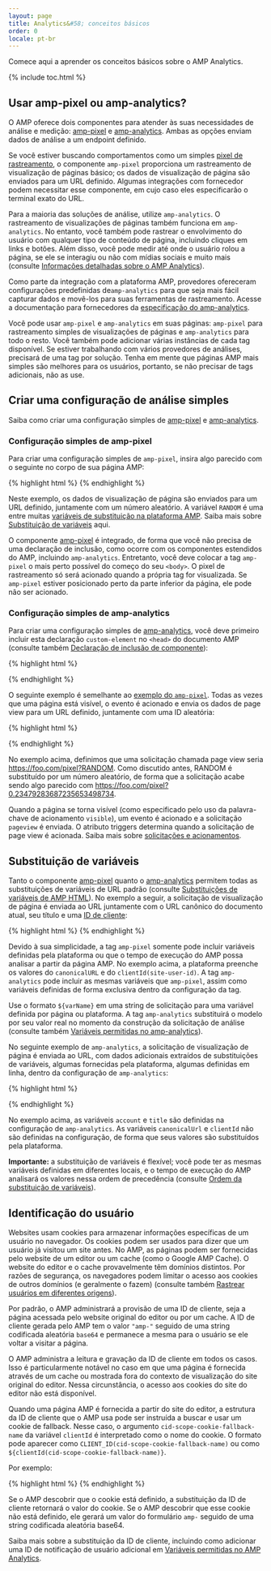 ```yaml
---
layout: page
title: Analytics&#58; conceitos básicos
order: 0
locale: pt-br
---
```


Comece aqui a aprender os conceitos básicos sobre o AMP Analytics.

{% include toc.html %}

## Usar amp-pixel ou amp-analytics?

O AMP oferece dois componentes para atender às suas necessidades de análise e medição:
[amp-pixel](/docs/reference/amp-pixel.html) e
[amp-analytics](/docs/reference/extended/amp-analytics.html).
Ambas as opções enviam dados de análise a um endpoint definido.

Se você estiver buscando comportamentos como um simples
[pixel de rastreamento](https://en.wikipedia.org/wiki/Web_beacon#Implementation),
o componente `amp-pixel` proporciona um rastreamento de visualização de páginas básico;
os dados de visualização de página são enviados para um URL definido.
Algumas integrações com fornecedor podem necessitar esse componente,
em cujo caso eles especificarão o terminal exato do URL. 

Para a maioria das soluções de análise, utilize `amp-analytics`.
O rastreamento de visualizações de páginas também funciona em `amp-analytics`.
No entanto, você também pode rastrear o envolvimento do usuário com qualquer tipo de conteúdo de página,
incluindo cliques em links e botões.
Além disso, você pode medir até onde o usuário rolou a página,
se ele se interagiu ou não com mídias sociais e muito mais
(consulte
[Informações detalhadas sobre o AMP Analytics](/docs/guides/analytics/deep_dive_analytics.html)).

Como parte da integração com a plataforma AMP,
provedores ofereceram configurações predefinidas de`amp-analytics`
para que seja mais fácil capturar dados e movê-los para suas ferramentas de rastreamento.
Acesse a documentação para fornecedores da
[especificação do amp-analytics](/docs/reference/extended/amp-analytics.html).

Você pode usar `amp-pixel` e `amp-analytics` em suas páginas:
`amp-pixel` para rastreamento simples de visualizações de páginas
e `amp-analytics` para todo o resto.
Você também pode adicionar várias instâncias de cada tag disponível.
Se estiver trabalhando com vários provedores de análises,
precisará de uma tag por solução.
Tenha em mente que páginas AMP mais simples são melhores para os usuários,
portanto, se não precisar de tags adicionais, não as use.

## Criar uma configuração de análise simples

Saiba como criar uma configuração simples de
[amp-pixel](/docs/reference/amp-pixel.html) e
[amp-analytics](/docs/reference/extended/amp-analytics.html).

### Configuração simples de amp-pixel

Para criar uma configuração simples de `amp-pixel`,
insira algo parecido com o seguinte no corpo de sua página AMP:

{% highlight html %}
<amp-pixel src="https://foo.com/pixel?RANDOM"></amp-pixel>
{% endhighlight %}

Neste exemplo,
os dados de visualização de página são enviados para um URL definido, juntamente com um número aleatório.
A variável `RANDOM` é uma entre muitas
[variáveis de substituição na plataforma AMP](https://github.com/ampproject/amphtml/blob/master/spec/amp-var-substitutions.md).
Saiba mais sobre
[Substituição de variáveis](/docs/guides/analytics/analytics_basics.html#variable-substitution) aqui.

O componente [amp-pixel](/docs/reference/amp-pixel.html)
é integrado,
de forma que você não precisa de uma declaração de inclusão, como ocorre
com os componentes estendidos do AMP, incluindo `amp-analytics`.
Entretanto, você deve colocar a tag `amp-pixel` o mais perto possível
do começo do seu `<body>`.
O pixel de rastreamento só será acionado quando a própria tag for visualizada.
Se `amp-pixel` estiver posicionado perto da parte inferior da página,
ele pode não ser acionado.

### Configuração simples de amp-analytics

Para criar uma configuração simples de
[amp-analytics](/docs/reference/extended/amp-analytics.html),
você deve primeiro incluir esta declaração `custom-element`
no `<head>` do documento AMP (consulte também
[Declaração de inclusão de componente](/docs/reference/extended.html#component-inclusion-declaration)):

{% highlight html %}
<script async custom-element="amp-analytics" src="https://cdn.ampproject.org/v0/amp-analytics-0.1.js"></script>
{% endhighlight %}

O seguinte exemplo é semelhante ao [exemplo do `amp-pixel`](/docs/guides/analytics/analytics_basics.html#simple-amp-pixel-configuration).
Todas as vezes que uma página está visível,
o evento é acionado e
envia os dados de page view para um URL definido, juntamente com uma ID aleatória: 

{% highlight html %}
<amp-analytics>
<script type="application/json">
{
  "requests": {
    "pageview": "https://foo.com/pixel?RANDOM",
  },
  "triggers": {
    "trackPageview": {
      "on": "visible",
      "request": "pageview"
    }
  }
}
</script>
</amp-analytics>
{% endhighlight %}

No exemplo acima, definimos que uma solicitação chamada page view seria https://foo.com/pixel?RANDOM. Como discutido antes, RANDOM é substituído por um número aleatório, de forma que a solicitação acabe sendo algo parecido com https://foo.com/pixel?0.23479283687235653498734.

Quando a página se torna visível
(como especificado pelo uso da palavra-chave de acionamento `visible`),
um evento é acionado e a solicitação `pageview` é enviada.
O atributo triggers determina quando a solicitação de page view é acionada.
Saiba mais sobre [solicitações e acionamentos](/docs/guides/analytics/deep_dive_analytics.html#requests-triggers--transports).

## Substituição de variáveis

Tanto o componente [amp-pixel](/docs/reference/amp-pixel.html) quanto
o [amp-analytics](/docs/reference/extended/amp-analytics.html)
permitem todas as substituições de variáveis de URL padrão (consulte
[Substituições de variáveis de AMP HTML](https://github.com/ampproject/amphtml/blob/master/spec/amp-var-substitutions.md)).
No exemplo a seguir,
a solicitação de visualização de página é enviada ao URL
juntamente com o URL canônico do documento atual, seu título e uma
[ID de cliente](/docs/guides/analytics/analytics_basics.html#user-identification):

{% highlight html %}
<amp-pixel src="https://example.com/analytics?url=${canonicalUrl}&title=${title}&clientId=${clientId(site-user-id)}"></amp-pixel>
{% endhighlight %}

Devido à sua simplicidade,
a tag `amp-pixel` somente pode incluir variáveis definidas pela plataforma
ou que o tempo de execução do AMP possa analisar a partir da página AMP.
No exemplo acima,
a plataforma preenche os valores do
`canonicalURL` e do `clientId(site-user-id)`.
A tag `amp-analytics` pode incluir as mesmas variáveis que `amp-pixel`,
assim como variáveis definidas de forma exclusiva dentro da configuração da tag.

Use o formato `${varName}` em uma string de solicitação para uma variável definida por página
ou plataforma.
A tag `amp-analytics` substituirá o modelo por seu valor real
no momento da construção da solicitação de análise (consulte também
[Variáveis permitidas no amp-analytics](https://github.com/ampproject/amphtml/blob/master/extensions/amp-analytics/analytics-vars.md)).

No seguinte exemplo de `amp-analytics`,
a solicitação de visualização de página é enviada ao URL,
com dados adicionais extraídos de substituições de variáveis,
algumas fornecidas pela plataforma,
algumas definidas em linha,
dentro da configuração de `amp-analytics`:

{% highlight html %}
<amp-analytics>
<script type="application/json">
{
  "requests": {
    "pageview":"https://example.com/analytics?url=${canonicalUrl}&title=${title}&acct=${account}&clientId=${clientId(site-user-id)}",
  },
  "vars": {
    "account": "ABC123",
  },
  "triggers": {
    "someEvent": {
      "on": "visible",
      "request": "pageview",
      "vars": {
        "title": "My homepage",
      }
    }
  }  
}
</script>
</amp-analytics>
{% endhighlight %}

No exemplo acima,
as variáveis `account` e `title` são definidas
na configuração de `amp-analytics`.
As variáveis `canonicalUrl` e `clientId` não são definidas na configuração,
de forma que seus valores são substituídos pela plataforma.

**Importante:** a substituição de variáveis é flexível;
você pode ter as mesmas variáveis definidas em diferentes locais,
e o tempo de execução do AMP analisará os valores nessa ordem de precedência
(consulte [Ordem da substituição de variáveis](/docs/guides/analytics/deep_dive_analytics.html#variable-substitution-ordering)).

## Identificação do usuário

Websites usam cookies para armazenar informações específicas de um usuário no navegador.
Os cookies podem ser usados para dizer que um usuário já visitou um site antes.
No AMP,
as páginas podem ser fornecidas pelo website de um editor ou um cache
(como o Google AMP Cache).
O website do editor e o cache provavelmente têm domínios distintos.
Por razões de segurança,
os navegadores podem limitar o acesso aos cookies de outros domínios (e geralmente o fazem)
(consulte também
[Rastrear usuários em diferentes origens](https://github.com/ampproject/amphtml/blob/master/extensions/amp-analytics/cross-origin-tracking.md)).

Por padrão, o
AMP administrará a provisão de uma ID de cliente, seja a página acessada pelo website original do editor ou por um cache.
A ID de cliente gerada pelo AMP tem o valor `"amp-"`
seguido de uma string codificada aleatória `base64` e permanece a mesma
para o usuário se ele voltar a visitar a página.

O AMP administra a leitura e gravação da ID de cliente em todos os casos.
Isso é particularmente notável no caso em que uma página é fornecida
através de um cache ou mostrada fora do contexto de visualização
do site original do editor.
Nessa circunstância, o acesso aos cookies do site do editor não está disponível.

Quando uma página AMP é fornecida a partir do site do editor,
a estrutura da ID de cliente que o AMP usa pode ser instruída a buscar e usar
um cookie de fallback.
Nesse caso,
o argumento `cid-scope-cookie-fallback-name` da variável `clientId`
é interpretado como o nome do cookie.
O formato pode aparecer como
`CLIENT_ID(cid-scope-cookie-fallback-name)` ou como
`${clientId(cid-scope-cookie-fallback-name)}`.

Por exemplo:

{% highlight html %}
<amp-pixel src="https://foo.com/pixel?cid=CLIENT_ID(site-user-id-cookie-fallback-name)"></amp-pixel>
{% endhighlight %}

Se o AMP descobrir que o cookie está definido,
a substituição da ID de cliente retornará o valor do cookie.
Se o AMP descobrir que esse cookie não está definido,
ele gerará um valor do formulário `amp-` seguido
de uma string codificada aleatória base64.

Saiba mais sobre a substituição da ID de cliente,
incluindo como adicionar uma ID de notificação de usuário adicional em
[Variáveis permitidas no AMP Analytics](https://github.com/ampproject/amphtml/blob/master/extensions/amp-analytics/analytics-vars.md).
